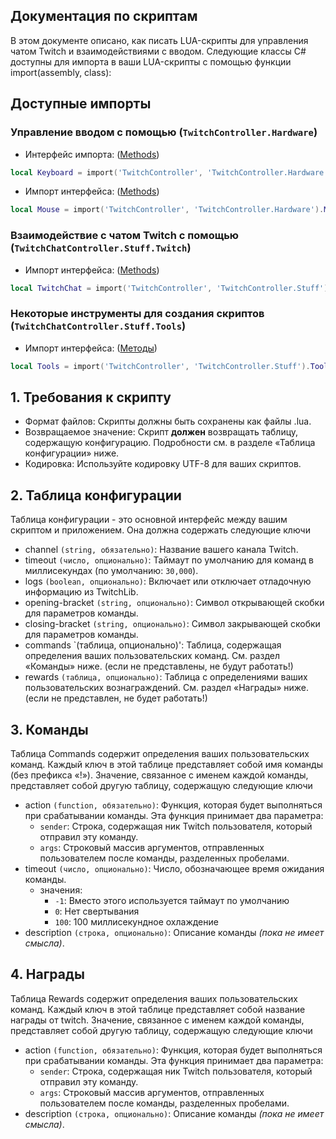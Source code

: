 ## Документация по скриптам

В этом документе описано, как писать LUA-скрипты для управления чатом Twitch и взаимодействиями с вводом.
Следующие классы C# доступны для импорта в ваши LUA-скрипты с помощью функции import(assembly, class):

## Доступные импорты

### Управление вводом с помощью (`TwitchController.Hardware`)

- Интерфейс импорта: ([Methods](API/RU/KeyboardMethods.md))

```lua
local Keyboard = import('TwitchController', 'TwitchController.Hardware').Keyboard
```

- Импорт интерфейса: ([Methods](API/RU/MouseMethods.md))

```lua
local Mouse = import('TwitchController', 'TwitchController.Hardware').Mouse
```

### Взаимодействие с чатом Twitch с помощью (`TwitchChatController.Stuff.Twitch`)

- Импорт интерфейса: ([Methods](API/RU/ChatMethods.md))

```lua
local TwitchChat = import('TwitchController', 'TwitchController.Stuff').Chat
```

### Некоторые инструменты для создания скриптов (`TwitchChatController.Stuff.Tools`)

- Импорт интерфейса: ([Методы](API/RU/ToolsMethods.md))

```lua
local Tools = import('TwitchController', 'TwitchController.Stuff').Tools
```

## 1. Требования к скрипту

- Формат файлов: Скрипты должны быть сохранены как файлы .lua.
- Возвращаемое значение: Скрипт **должен** возвращать таблицу, содержащую конфигурацию. Подробности см. в разделе «Таблица конфигурации» ниже.
- Кодировка: Используйте кодировку UTF-8 для ваших скриптов.

## 2. Таблица конфигурации

Таблица конфигурации - это основной интерфейс между вашим скриптом и приложением. Она должна содержать следующие ключи

- channel `(string, обязательно)`: Название вашего канала Twitch.
- timeout `(число, опционально)`: Таймаут по умолчанию для команд в миллисекундах (по умолчанию: `30,000`).
- logs `(boolean, опционально)`: Включает или отключает отладочную информацию из TwitchLib.
- opening-bracket `(string, опционально)`: Символ открывающей скобки для параметров команды.
- closing-bracket `(string, опционально)`: Символ закрывающей скобки для параметров команды.
- commands `(таблица, опционально)': Таблица, содержащая определения ваших пользовательских команд. См. раздел «Команды» ниже. (если не представлены, не будут работать!)
- rewards `(таблица, опционально)`: Таблица с определениями ваших пользовательских вознаграждений. См. раздел «Награды» ниже. (если не представлен, не будет работать!)

## 3. Команды

Таблица Commands содержит определения ваших пользовательских команд. Каждый ключ в этой таблице представляет собой имя команды (без префикса «!»). Значение, связанное с именем каждой команды, представляет собой другую таблицу, содержащую следующие ключи

- action `(function, обязательно)`: Функция, которая будет выполняться при срабатывании команды. Эта функция принимает два параметра:
  - `sender`: Строка, содержащая ник Twitch пользователя, который отправил эту команду.
  - `args`: Строковый массив аргументов, отправленных пользователем после команды, разделенных пробелами.
- timeout `(число, опционально)`: Число, обозначающее время ожидания команды.
  - значения:
    - `-1`: Вместо этого используется таймаут по умолчанию
    - `0`: Нет свертывания
    - `100`: 100 миллисекундное охлаждение
- description `(строка, опционально)`: Описание команды _(пока не имеет смысла)_.

## 4. Награды

Таблица Rewards содержит определения ваших пользовательских команд. Каждый ключ в этой таблице представляет собой название награды от twitch. Значение, связанное с именем каждой команды, представляет собой другую таблицу, содержащую следующие ключи

- action `(function, обязательно)`: Функция, которая будет выполняться при срабатывании команды. Эта функция принимает два параметра:
  - `sender`: Строка, содержащая ник Twitch пользователя, который отправил эту команду.
  - `args`: Строковый массив аргументов, отправленных пользователем после команды, разделенных пробелами.
- description `(строка, опционально)`: Описание команды _(пока не имеет смысла)_.
